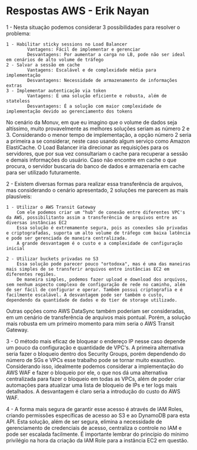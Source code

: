 # Respostas AWS - Erik Nayan

1 - Nesta situação podemos considerar 3 possibilidades para resolver o problema:

    1 - Habilitar sticky sessions no Load Balancer
            Vantagens: Fácil de implementar e gerenciar
            Desvantagens: Por aumentar a carga no LB, pode não ser ideal em cenários de alto volume de tráfego
    2 - Salvar a sessão em cache
            Vantagens: Escalável e de complexidade média para implementação
            Desvantagens: Necessidade de armazenamento de informações extras
    3 - Implementar autenticação via token
            Vantagens: É uma solução eficiente e robusta, além de stateless
            Desvantagens: É a solução com maior complexidade de implementação devido ao gerenciamento dos tokens

No cenário da Monuv, em que eu imagino que o volume de dados seja altíssimo, muito provavelmente as melhores soluções seriam as número 2 e 3.
Considerando o menor tempo de implementação, a opção número 2 seria a primeira a se considerar, neste caso usando algum serviço como Amazon ElastiCache.
O Load Balancer iria direcionar as requisições para os servidores, que por sua vez consultariam o cache para recuperar a sessão e demais informações do usuário.
Caso não encontre em cache o que procura, o servidor buscaria do banco de dados e armazenaria em cache para ser utilizado futuramente.


2 - Existem diversas formas para realizar essa transferência de arquivos, mas considerando o cenário apresentado, 2 soluções me parecem as mais plausíveis:

    1 - Utilizar o AWS Transit Gateway
        Com ele podemos criar um "hub" de conexão entre diferentes VPC's da AWS, possibilitanto assim a transferência de arquivos entre as diversas instâncias EC2
        Essa solução é extremamente segura, pois as conexões são privadas e criptografadas, suporta um alto volume de tráfego com baixa latência e pode ser gerenciada de maneira centralizada.
        A grande desvantagem é o custo e a complexidade de configuração inicial

    2 - Utilizar buckets privadas no S3
        Essa solução pode parecer pouco "ortodoxa", mas é uma das maneiras mais simples de se transferir arquivos entre instâncias EC2 em diferentes regiões. 
        De maneira simples, podemos fazer upload e download dos arquivos, sem nenhum aspecto complexo de configuração de rede no caminho, além de ser fácil de configurar e operar. Também possui criptografia e é facilmente escalável. A desvantagem pode ser também o custo, dependendo da quantidade de dados e do tier de storage utilizado.

Outras opções como AWS DataSync também poderiam ser consideradas, em um cenário de transferência de arquivos mais pontual. Porém, a solução mais robusta em um primeiro momento para mim seria o AWS Transit Gateway.


3 - O método mais eficaz de bloquear o endereço IP nesse caso depende um pouco da configuração e quantidade de VPC's. A primeira alternativa seria fazer o bloqueio dentro dos Security Groups, porém dependendo do número de SGs e VPCs esse trabalho pode se tornar muito exaustivo. Considerando isso, idealmente podemos considerar a implementação do AWS WAF e fazer o bloqueio por ele, o que nos dá uma alternativa centralizada para fazer o bloqueio em todas as VPCs, além de poder criar automações para atualizar uma lista de bloqueio de IPs e ter logs mais detalhados. A desvantagem é claro seria a introdução do custo do AWS WAF.


4 - A forma mais segura de garantir esse acesso é através de IAM Roles, criando permissões específicas de acesso ao S3 e ao DynamoDB para esta API. Esta solução, além de ser segura, elimina a necessidade de gerenciamento de credenciais de acesso, centraliza o controle no IAM e pode ser escalada facilmente. É importante lembrar do princípio do mínimo privilégio na hora da criação da IAM Role para a instância EC2 em questão.
